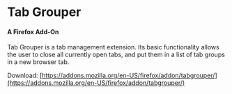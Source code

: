 # Tab Grouper
#### A Firefox Add-On

Tab Grouper is a tab management extension. Its basic functionality allows the user to close all currently open tabs, and put them in a list of tab groups in a new browser tab.

Download: [https://addons.mozilla.org/en-US/firefox/addon/tabgrouper/](https://addons.mozilla.org/en-US/firefox/addon/tabgrouper/)